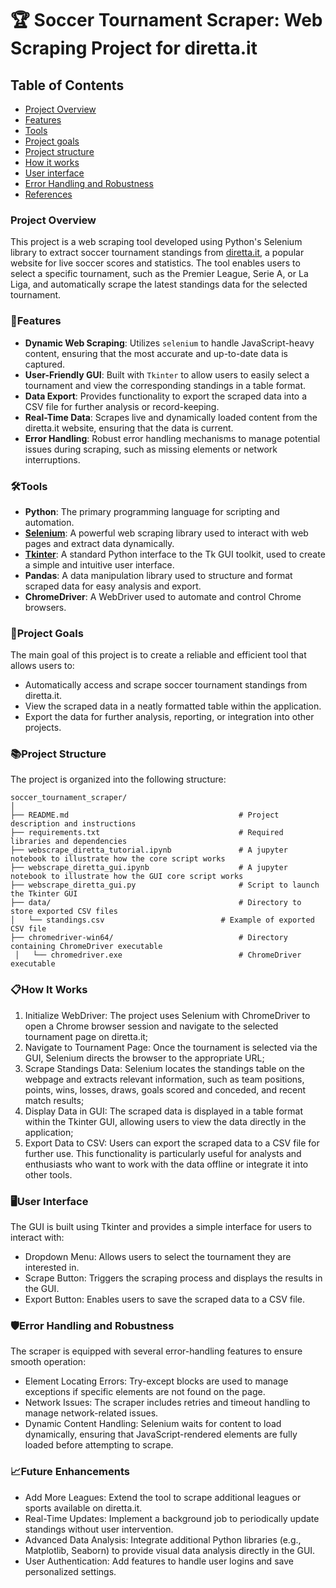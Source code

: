 # 🏆 Soccer Tournament Scraper: Web Scraping Project for diretta.it

## Table of Contents
- [Project Overview](#project-overview)
- [Features](#features)
- [Tools](#tools)
- [Project goals](#project-goals)
- [Project structure](#project-structure)
- [How it works](#how-it-works)
- [User interface](#user-interface)
- [Error Handling and Robustness](#error-handling-and-robustness)
- [References](#references)

### Project Overview
This project is a web scraping tool developed using Python's Selenium library to extract soccer tournament standings from [diretta.it](https://www.diretta.it/preferiti/), a popular website for live soccer scores and statistics. The tool enables users to select a specific tournament, such as the Premier League, Serie A, or La Liga, and automatically scrape the latest standings data for the selected tournament.
 
### 🚀Features
- **Dynamic Web Scraping**: Utilizes `selenium` to handle JavaScript-heavy content, ensuring that the most accurate and up-to-date data is captured.
- **User-Friendly GUI**: Built with `Tkinter` to allow users to easily select a tournament and view the corresponding standings in a table format.
- **Data Export**: Provides functionality to export the scraped data into a CSV file for further analysis or record-keeping.
- **Real-Time Data**: Scrapes live and dynamically loaded content from the diretta.it website, ensuring that the data is current.
- **Error Handling**: Robust error handling mechanisms to manage potential issues during scraping, such as missing elements or network interruptions.

### 🛠️Tools
- **Python**: The primary programming language for scripting and automation.
- [**Selenium**](https://selenium-python.readthedocs.io/): A powerful web scraping library used to interact with web pages and extract data dynamically.
- [**Tkinter**](https://docs.python.org/3/library/tkinter.html): A standard Python interface to the Tk GUI toolkit, used to create a simple and intuitive user interface.
- **Pandas**: A data manipulation library used to structure and format scraped data for easy analysis and export.
- **ChromeDriver**: A WebDriver used to automate and control Chrome browsers.

### 🎯Project Goals
The main goal of this project is to create a reliable and efficient tool that allows users to:

- Automatically access and scrape soccer tournament standings from diretta.it.
- View the scraped data in a neatly formatted table within the application.
- Export the data for further analysis, reporting, or integration into other projects.
### 📚Project Structure
The project is organized into the following structure:

```plaintext
soccer_tournament_scraper/
│
├── README.md                                      # Project description and instructions
├── requirements.txt                               # Required libraries and dependencies
├── webscrape_diretta_tutorial.ipynb               # A jupyter notebook to illustrate how the core script works
├── webscrape_diretta_gui.ipynb                    # A jupyter notebook to illustrate how the GUI core script works
├── webscrape_diretta_gui.py                       # Script to launch the Tkinter GUI
├── data/                                          # Directory to store exported CSV files
│   └── standings.csv                          # Example of exported CSV file
├── chromedriver-win64/                            # Directory containing ChromeDriver executable
 │   └── chromedriver.exe                          # ChromeDriver executable
```

### 📋How It Works
1. Initialize WebDriver: The project uses Selenium with ChromeDriver to open a Chrome browser session and navigate to the selected tournament page on diretta.it;
2. Navigate to Tournament Page: Once the tournament is selected via the GUI, Selenium directs the browser to the appropriate URL;
3. Scrape Standings Data: Selenium locates the standings table on the webpage and extracts relevant information, such as team positions, points, wins, losses, draws, goals scored and conceded, and recent match results;
4. Display Data in GUI: The scraped data is displayed in a table format within the Tkinter GUI, allowing users to view the data directly in the application;
5. Export Data to CSV: Users can export the scraped data to a CSV file for further use. This functionality is particularly useful for analysts and enthusiasts who want to work with the data offline or integrate it into other tools.
### 🖥️User Interface
The GUI is built using Tkinter and provides a simple interface for users to interact with:

- Dropdown Menu: Allows users to select the tournament they are interested in.
- Scrape Button: Triggers the scraping process and displays the results in the GUI.
- Export Button: Enables users to save the scraped data to a CSV file.

### 🛡️Error Handling and Robustness
The scraper is equipped with several error-handling features to ensure smooth operation:

- Element Locating Errors: Try-except blocks are used to manage exceptions if specific elements are not found on the page.
- Network Issues: The scraper includes retries and timeout handling to manage network-related issues.
- Dynamic Content Handling: Selenium waits for content to load dynamically, ensuring that JavaScript-rendered elements are fully loaded before attempting to scrape.
### 📈Future Enhancements
- Add More Leagues: Extend the tool to scrape additional leagues or sports available on diretta.it.
- Real-Time Updates: Implement a background job to periodically update standings without user intervention.
- Advanced Data Analysis: Integrate additional Python libraries (e.g., Matplotlib, Seaborn) to provide visual data analysis directly in the GUI.
- User Authentication: Add features to handle user logins and save personalized settings.
